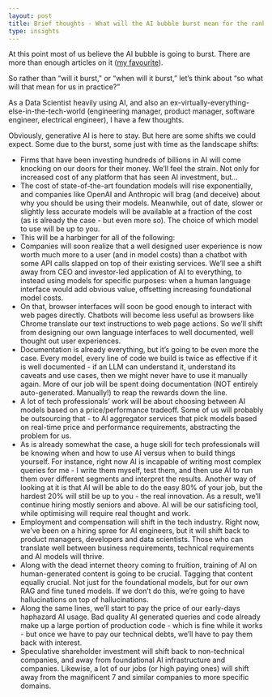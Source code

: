 ```yaml
---
layout: post
title: Brief thoughts - What will the AI bubble burst mean for the rank-and-file tech employees?
type: insights
---
```


At this point most of us believe the AI bubble is going to burst. There are more than enough articles on it ([my favourite](https://www.wheresyoured.at/the-case-against-generative-ai/)).

So rather than “will it burst," or “when will it burst,” let’s think about “so what will that mean for us in practice?”

As a Data Scientist heavily using AI, and also an ex-virtually-everything-else-in-the-tech-world (engineering manager, product manager, software engineer, electrical engineer), I have a few thoughts. 

Obviously, generative AI is here to stay. But here are some shifts we could expect. Some due to the burst, some just with time as the landscape shifts:

- Firms that have been investing hundreds of billions in AI will come knocking on our doors for their money. We’ll feel the strain. Not only for increased cost of any platform that has seen AI investment, but…
- The cost of state-of-the-art foundation models will rise exponentially, and companies like OpenAI and Anthropic will brag (and deceive) about why you should be using their models. Meanwhile, out of date, slower or slightly less accurate models will be available at a fraction of the cost (as is already the case - but even more so). The choice of which model to use will be up to you.
- This will be a harbinger for all of the following:
- Companies will soon realize that a well designed user experience is now worth much more to a user (and in model costs) than a chatbot with some API calls slapped on top of their existing services. We’ll see a shift away from CEO and investor-led application of AI to everything, to instead using models for specific purposes: when a human language interface would add obvious value, offsetting increasing foundational model costs.  
- On that, browser interfaces will soon be good enough to interact with web pages directly. Chatbots will become less useful as browsers like Chrome translate our text instructions to web page actions. So we’ll shift from designing our own language interfaces to well documented, well thought out user experiences.
- Documentation is already everything, but it’s going to be even more the case. Every model, every line of code we build is twice as effective if it is well documented - if an LLM can understand it, understand its caveats and use cases, then we might never have to use it manually again. More of our job will be spent doing documentation (NOT entirely auto-generated. Manually!) to reap the rewards down the line.
- A lot of tech professionals’ work will be about choosing between AI models based on a price/performance tradeoff. Some of us will probably be outsourcing that - to AI aggregator services that pick models based on real-time price and performance requirements, abstracting the problem for us.
- As is already somewhat the case, a huge skill for tech professionals will be knowing when and how to use AI versus when to build things yourself. For instance, right now AI is incapable of writing most complex queries for me - I write them myself, test them, and then use AI to run them over different segments and interpret the results. Another way of looking at it is that AI will be able to do the easy 80% of your job, but the hardest 20% will still be up to you - the real innovation. As a result, we’ll continue hiring mostly seniors and above. AI will be our satisficing tool, while optimising will require real thought and work.
- Employment and compensation will shift in the tech industry. Right now, we’ve been on a hiring spree for AI engineers, but it will shift back to product managers, developers and data scientists. Those who can translate well between business requirements, technical requirements and AI models will thrive. 
- Along with the dead internet theory coming to fruition, training of AI on human-generated content is going to be crucial. Tagging that content equally crucial. Not just for the foundational models, but for our own RAG and fine tuned models. If we don’t do this, we’re going to have hallucinations on top of hallucinations.
- Along the same lines, we’ll start to pay the price of our early-days haphazard  AI usage. Bad quality AI generated queries and code already make up a large portion of production code - which is fine while it works - but once we have to pay our technical debts, we’ll have to pay them back with interest.
- Speculative shareholder investment will shift back to non-technical companies, and away from foundational AI infrastructure and companies. Likewise, a lot of our jobs (or high paying ones) will shift away from the magnificent 7 and similar companies to more specific domains.
